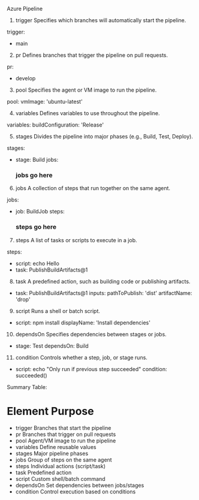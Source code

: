 Azure Pipeline


1. trigger
Specifies which branches will automatically start the pipeline.

trigger:
  - main
  
2. pr
Defines branches that trigger the pipeline on pull requests.

pr:
  - develop

3. pool
Specifies the agent or VM image to run the pipeline.

pool:
  vmImage: 'ubuntu-latest'

4. variables
Defines variables to use throughout the pipeline.

variables:
  buildConfiguration: 'Release'
  

5. stages
Divides the pipeline into major phases (e.g., Build, Test, Deploy).

stages:
  - stage: Build
    jobs:
      ### jobs go here
	  

6. jobs
A collection of steps that run together on the same agent.

jobs:
  - job: BuildJob
    steps:
      ### steps go here
	  

7. steps
A list of tasks or scripts to execute in a job.

steps:
  - script: echo Hello
  - task: PublishBuildArtifacts@1
  

8. task
A predefined action, such as building code or publishing artifacts.

- task: PublishBuildArtifacts@1
  inputs:
    pathToPublish: 'dist'
    artifactName: 'drop'
	
9. script
Runs a shell or batch script.

- script: npm install
  displayName: 'Install dependencies'
  
10. dependsOn
Specifies dependencies between stages or jobs.

- stage: Test
  dependsOn: Build
  
11. condition
Controls whether a step, job, or stage runs.

- script: echo "Only run if previous step succeeded"
  condition: succeeded()
  

Summary Table:

# Element	Purpose
- trigger	Branches that start the pipeline
- pr	Branches that trigger on pull requests
- pool	Agent/VM image to run the pipeline
- variables	Define reusable values
- stages	Major pipeline phases
- jobs	Group of steps on the same agent
- steps	Individual actions (script/task)
- task	Predefined action
- script	Custom shell/batch command
- dependsOn	Set dependencies between jobs/stages
- condition	Control execution based on conditions
